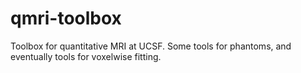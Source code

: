 # qmri-toolbox
Toolbox for quantitative MRI at UCSF. Some tools for phantoms, and eventually tools for voxelwise fitting.
